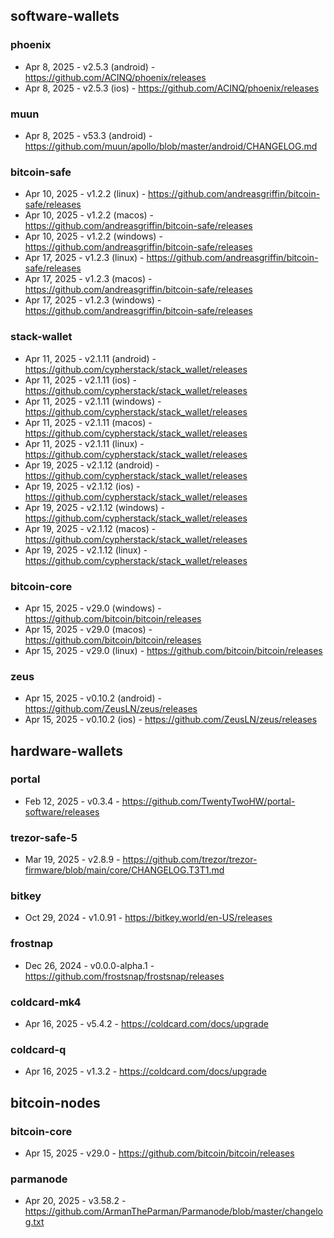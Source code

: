 ## software-wallets
### phoenix
- Apr 8, 2025 - v2.5.3 (android) - https://github.com/ACINQ/phoenix/releases
- Apr 8, 2025 - v2.5.3 (ios) - https://github.com/ACINQ/phoenix/releases
### muun
- Apr 8, 2025 - v53.3 (android) - https://github.com/muun/apollo/blob/master/android/CHANGELOG.md
### bitcoin-safe
- Apr 10, 2025 - v1.2.2 (linux) - https://github.com/andreasgriffin/bitcoin-safe/releases
- Apr 10, 2025 - v1.2.2 (macos) - https://github.com/andreasgriffin/bitcoin-safe/releases
- Apr 10, 2025 - v1.2.2 (windows) - https://github.com/andreasgriffin/bitcoin-safe/releases
- Apr 17, 2025 - v1.2.3 (linux) - https://github.com/andreasgriffin/bitcoin-safe/releases
- Apr 17, 2025 - v1.2.3 (macos) - https://github.com/andreasgriffin/bitcoin-safe/releases
- Apr 17, 2025 - v1.2.3 (windows) - https://github.com/andreasgriffin/bitcoin-safe/releases

### stack-wallet
- Apr 11, 2025 - v2.1.11 (android) - https://github.com/cypherstack/stack_wallet/releases
- Apr 11, 2025 - v2.1.11 (ios) - https://github.com/cypherstack/stack_wallet/releases
- Apr 11, 2025 - v2.1.11 (windows) - https://github.com/cypherstack/stack_wallet/releases
- Apr 11, 2025 - v2.1.11 (macos) - https://github.com/cypherstack/stack_wallet/releases
- Apr 11, 2025 - v2.1.11 (linux) - https://github.com/cypherstack/stack_wallet/releases
- Apr 19, 2025 - v2.1.12 (android) - https://github.com/cypherstack/stack_wallet/releases
- Apr 19, 2025 - v2.1.12 (ios) - https://github.com/cypherstack/stack_wallet/releases
- Apr 19, 2025 - v2.1.12 (windows) - https://github.com/cypherstack/stack_wallet/releases
- Apr 19, 2025 - v2.1.12 (macos) - https://github.com/cypherstack/stack_wallet/releases
- Apr 19, 2025 - v2.1.12 (linux) - https://github.com/cypherstack/stack_wallet/releases

### bitcoin-core
- Apr 15, 2025 - v29.0 (windows) - https://github.com/bitcoin/bitcoin/releases
- Apr 15, 2025 - v29.0 (macos) - https://github.com/bitcoin/bitcoin/releases
- Apr 15, 2025 - v29.0 (linux) - https://github.com/bitcoin/bitcoin/releases
### zeus
- Apr 15, 2025 - v0.10.2 (android) - https://github.com/ZeusLN/zeus/releases
- Apr 15, 2025 - v0.10.2 (ios) - https://github.com/ZeusLN/zeus/releases

## hardware-wallets
### portal
- Feb 12, 2025 - v0.3.4 - https://github.com/TwentyTwoHW/portal-software/releases
### trezor-safe-5
- Mar 19, 2025 - v2.8.9 - https://github.com/trezor/trezor-firmware/blob/main/core/CHANGELOG.T3T1.md
### bitkey
- Oct 29, 2024 - v1.0.91 - https://bitkey.world/en-US/releases
### frostnap
- Dec 26, 2024 - v0.0.0-alpha.1 - https://github.com/frostsnap/frostsnap/releases
### coldcard-mk4
- Apr 16, 2025 - v5.4.2 - https://coldcard.com/docs/upgrade
### coldcard-q
- Apr 16, 2025 - v1.3.2 - https://coldcard.com/docs/upgrade

## bitcoin-nodes
### bitcoin-core
- Apr 15, 2025 - v29.0 - https://github.com/bitcoin/bitcoin/releases
### parmanode
- Apr 20, 2025 - v3.58.2 - https://github.com/ArmanTheParman/Parmanode/blob/master/changelog.txt
